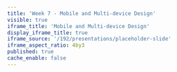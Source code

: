 ```yaml
---
title: 'Week 7 - Mobile and Multi-device Design'
visible: true
iframe_title: 'Mobile and Multi-device Design'
display_iframe_title: true
iframe_source: '/192/presentations/placeholder-slide'
iframe_aspect_ratio: 4by3
published: true
cache_enable: false
---
```

